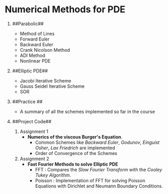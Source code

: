 Numerical Methods for PDE
=========================

1. ##Parabolic##
      * Method of Lines
      * Forward Euler 
      * Backward Euler
      * Crank Nicolson Method
      * ADI Method
      * Nonlinear PDE

2. ##Elliptic PDE##
      * Jacobi Iterative Scheme
      * Gauss Seidel Iterative Scheme
      * SOR

3. ##Practice ## 
      * A summary of all the schemes implemented so far in the course

4. ##Project Code##
      1. Assignment 1
         * **Numerics of the viscous Burger's Equation**.
              * Common Schemes like *Backward Euler*, *Godunov*, *Einguist Osher*, *Lax Friedrich* are implemented
              * Order of Convergence of the Schemes
      2. Assignment 2
         * **Fast Fourier Methods to solve Elliptic PDE**
              * FFT : Compares the *Slow Fourier Transform* with the *Cooley Tukey Algorithm*.
              * Poisson : Implementation of FFT for solving Poisson Equations with Dirichlet and Neumann Boundary Conditions.
